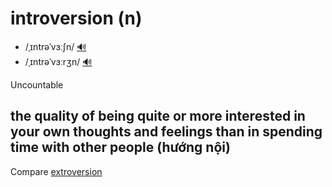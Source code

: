 # introversion (n)

- /ˌɪntrəˈvɜːʃn/ [🔊](https://www.oxfordlearnersdictionaries.com/media/english/uk_pron/e/ext/extro/extroversion__gb_1.mp3)
- /ˌɪntrəˈvɜːrʒn/ [🔊](https://www.oxfordlearnersdictionaries.com/media/english/uk_pron/e/ext/extro/extroversion__gb_1.mp3)

Uncountable

## the quality of being quite or more interested in your own thoughts and feelings than in spending time with other people (hướng nội)

Compare [extroversion](../e/extroversion-n.md#the-quality-of-being-a-lively-and-confident-person-who-enjoys-being-with-other-people-hướng-ngoại)